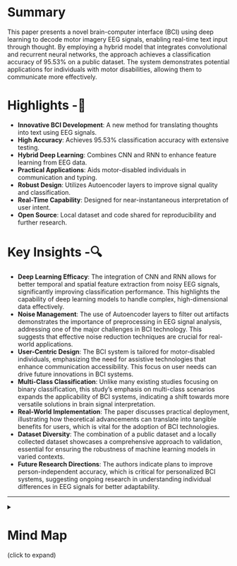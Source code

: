 # Summary
This paper presents a novel brain-computer interface (BCI) using deep learning to decode motor imagery EEG signals, enabling real-time text input through thought. By employing a hybrid model that integrates convolutional and recurrent neural networks, the approach achieves a classification accuracy of 95.53% on a public dataset. The system demonstrates potential applications for individuals with motor disabilities, allowing them to communicate more effectively.

# Highlights -🧠
+ **Innovative BCI Development**: A new method for translating thoughts into text using EEG signals.
+ **High Accuracy**: Achieves 95.53% classification accuracy with extensive testing.
+ **Hybrid Deep Learning**: Combines CNN and RNN to enhance feature learning from EEG data.
+ **Practical Applications**: Aids motor-disabled individuals in communication and typing.
+ **Robust Design**: Utilizes Autoencoder layers to improve signal quality and classification.
+ **Real-Time Capability**: Designed for near-instantaneous interpretation of user intent.
+ **Open Source**: Local dataset and code shared for reproducibility and further research.

# Key Insights -🔍
+ **Deep Learning Efficacy**: The integration of CNN and RNN allows for better temporal and spatial feature extraction from noisy EEG signals, significantly improving classification performance. This highlights the capability of deep learning models to handle complex, high-dimensional data effectively.
+ **Noise Management**: The use of Autoencoder layers to filter out artifacts demonstrates the importance of preprocessing in EEG signal analysis, addressing one of the major challenges in BCI technology. This suggests that effective noise reduction techniques are crucial for real-world applications.
+ **User-Centric Design**: The BCI system is tailored for motor-disabled individuals, emphasizing the need for assistive technologies that enhance communication accessibility. This focus on user needs can drive future innovations in BCI systems.
+ **Multi-Class Classification**: Unlike many existing studies focusing on binary classification, this study’s emphasis on multi-class scenarios expands the applicability of BCI systems, indicating a shift towards more versatile solutions in brain signal interpretation.
+ **Real-World Implementation**: The paper discusses practical deployment, illustrating how theoretical advancements can translate into tangible benefits for users, which is vital for the adoption of BCI technologies.
+ **Dataset Diversity**: The combination of a public dataset and a locally collected dataset showcases a comprehensive approach to validation, essential for ensuring the robustness of machine learning models in varied contexts.
+ **Future Research Directions**: The authors indicate plans to improve person-independent accuracy, which is critical for personalized BCI systems, suggesting ongoing research in understanding individual differences in EEG signals for better adaptability.


---

<details><summary><h1>Mind Map</h1> (click to expand)</summary>
<details><summary>picture (click to expand)</summary>

![NoteGPT_MindMap](https://github.com/user-attachments/assets/9386b3a3-3a01-413d-b82f-1095888c6055)

</details>

### Converting Your Thoughts to Texts: Enabling BrainTyping via Deep Feature Learning of EEG Signals
#### Introduction to Brain-Computer Interfaces (BCI)
- 🧠 BCIs allow communication through brain signals.
- 💻 Motor imagery EEG (MI-EEG) reflects active intent for various applications.

#### Challenges in EEG Signal Classification
- 🔊 EEG signals are noisy and have low signal-to-noise ratios.
- ⏳ Data pre-processing requires expertise and is time-consuming.
- 📊 Limited accuracy in existing methods, especially for multi-class scenarios.

#### Proposed Hybrid Deep Learning Framework
- 🤖 Combines Convolutional Neural Networks (CNN) and Recurrent Neural Networks (RNN).
- 🔍 Uses Autoencoder for noise reduction and feature extraction.
- 📈 Achieves high classification accuracy (95.53%) on large datasets.

#### Practical Application: Brain Typing System
- ⌨️ Converts user thoughts into typing commands in real-time.
- 📡 Utilizes a portable EEG headset for data collection.
- ⚡ Commands processed and displayed in a user-friendly interface.

#### Evaluation and Results
- 📅 Extensive testing on both public and local datasets.
- 📊 Demonstrates consistency and adaptability of the proposed model.

#### Future Work and Improvements
- 🔍 Focus on enhancing accuracy across different subjects.
- 🛠️ Address hardware limitations for better user experience.
- 🌐 Explore broader applications of BCI technology in daily life.

</details>

